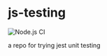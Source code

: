# js-testing

![Node.js CI](https://github.com/michael-bailey/js-testing/workflows/Node.js%20CI/badge.svg)

a repo for trying jest unit testing
